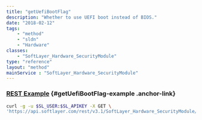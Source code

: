 ```yaml
---
title: "getUefiBootFlag"
description: "Whether to use UEFI boot instead of BIOS."
date: "2018-02-12"
tags:
    - "method"
    - "sldn"
    - "Hardware"
classes:
    - "SoftLayer_Hardware_SecurityModule"
type: "reference"
layout: "method"
mainService : "SoftLayer_Hardware_SecurityModule"
---
```


### [REST Example](#getUefiBootFlag-example) <a href="/article/rest/"><i class="fas fa-question"></i></a> {#getUefiBootFlag-example .anchor-link} 
```bash
curl -g -u $SL_USER:$SL_APIKEY -X GET \
'https://api.softlayer.com/rest/v3.1/SoftLayer_Hardware_SecurityModule/{SoftLayer_Hardware_SecurityModuleID}/getUefiBootFlag'
```
